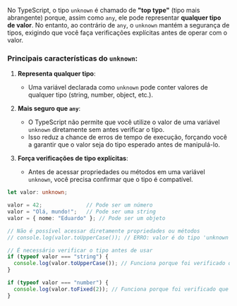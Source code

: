 No TypeScript, o tipo `unknown` é chamado de **"top type"** (tipo mais abrangente) porque, assim como `any`, ele pode representar **qualquer tipo de valor**. No entanto, ao contrário de `any`, o `unknown` mantém a segurança de tipos, exigindo que você faça verificações explícitas antes de operar com o valor.

### Principais características do `unknown`:

1. **Representa qualquer tipo**:
    
    - Uma variável declarada como `unknown` pode conter valores de qualquer tipo (string, number, object, etc.).
2. **Mais seguro que `any`**:
    
    - O TypeScript não permite que você utilize o valor de uma variável `unknown` diretamente sem antes verificar o tipo.
    - Isso reduz a chance de erros de tempo de execução, forçando você a garantir que o valor seja do tipo esperado antes de manipulá-lo.
3. **Força verificações de tipo explícitas**:
    
    - Antes de acessar propriedades ou métodos em uma variável `unknown`, você precisa confirmar que o tipo é compatível.

``` typescript
let valor: unknown;

valor = 42;              // Pode ser um número
valor = "Olá, mundo!";   // Pode ser uma string
valor = { nome: "Eduardo" }; // Pode ser um objeto

// Não é possível acessar diretamente propriedades ou métodos
// console.log(valor.toUpperCase()); // ERRO: valor é do tipo 'unknown'

// É necessário verificar o tipo antes de usar
if (typeof valor === "string") {
  console.log(valor.toUpperCase()); // Funciona porque foi verificado que é uma string
}

if (typeof valor === "number") {
  console.log(valor.toFixed(2)); // Funciona porque foi verificado que é um número
}

```

